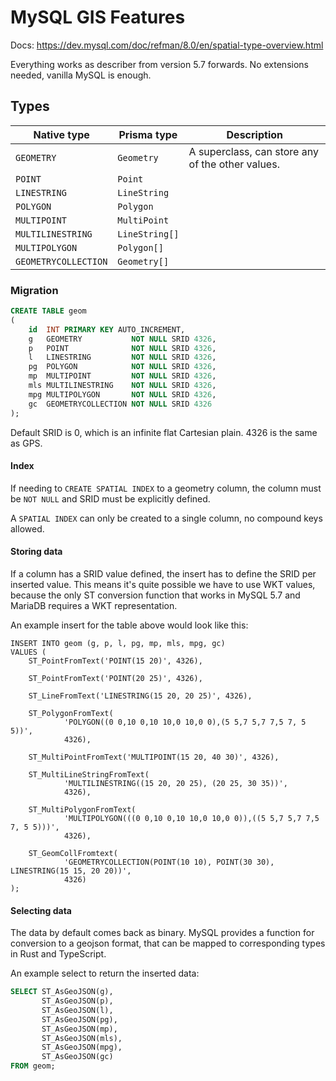 # MySQL GIS Features

Docs: https://dev.mysql.com/doc/refman/8.0/en/spatial-type-overview.html

Everything works as describer from version 5.7 forwards. No extensions
needed, vanilla MySQL is enough.

## Types

| Native type          | Prisma type    | Description                                      |
|----------------------|----------------|--------------------------------------------------|
| `GEOMETRY`           | `Geometry`     | A superclass, can store any of the other values. |
| `POINT`              | `Point`        |                                                  |
| `LINESTRING`         | `LineString`   |                                                  |
| `POLYGON`            | `Polygon`      |                                                  |
| `MULTIPOINT`         | `MultiPoint`   |                                                  |
| `MULTILINESTRING`    | `LineString[]` |                                                  |
| `MULTIPOLYGON`       | `Polygon[]`    |                                                  |
| `GEOMETRYCOLLECTION` | `Geometry[]`   |                                                  |

### Migration

```sql
CREATE TABLE geom
(
    id  INT PRIMARY KEY AUTO_INCREMENT,
    g   GEOMETRY           NOT NULL SRID 4326,
    p   POINT              NOT NULL SRID 4326,
    l   LINESTRING         NOT NULL SRID 4326,
    pg  POLYGON            NOT NULL SRID 4326,
    mp  MULTIPOINT         NOT NULL SRID 4326,
    mls MULTILINESTRING    NOT NULL SRID 4326,
    mpg MULTIPOLYGON       NOT NULL SRID 4326,
    gc  GEOMETRYCOLLECTION NOT NULL SRID 4326
);
```

Default SRID is 0, which is an infinite flat Cartesian plain. 4326 is
the same as GPS.

#### Index

If needing to `CREATE SPATIAL INDEX` to a geometry column, the column
must be `NOT NULL` and SRID must be explicitly defined.

A `SPATIAL INDEX` can only be created to a single column, no compound
keys allowed.

#### Storing data

If a column has a SRID value defined, the insert has to define the
SRID per inserted value. This means it's quite possible we have to use
WKT values, because the only ST conversion function that works in
MySQL 5.7 and MariaDB requires a WKT representation.

An example insert for the table above would look like this:

```prisma
INSERT INTO geom (g, p, l, pg, mp, mls, mpg, gc)
VALUES (
    ST_PointFromText('POINT(15 20)', 4326),

    ST_PointFromText('POINT(20 25)', 4326),

    ST_LineFromText('LINESTRING(15 20, 20 25)', 4326),

    ST_PolygonFromText(
            'POLYGON((0 0,10 0,10 10,0 10,0 0),(5 5,7 5,7 7,5 7, 5 5))',
            4326),

    ST_MultiPointFromText('MULTIPOINT(15 20, 40 30)', 4326),

    ST_MultiLineStringFromText(
            'MULTILINESTRING((15 20, 20 25), (20 25, 30 35))',
            4326),

    ST_MultiPolygonFromText(
            'MULTIPOLYGON(((0 0,10 0,10 10,0 10,0 0)),((5 5,7 5,7 7,5 7, 5 5)))',
            4326),

    ST_GeomCollFromtext(
            'GEOMETRYCOLLECTION(POINT(10 10), POINT(30 30), LINESTRING(15 15, 20 20))',
            4326)
);
```

#### Selecting data

The data by default comes back as binary. MySQL provides a function
for conversion to a geojson format, that can be mapped to
corresponding types in Rust and TypeScript.

An example select to return the inserted data:

```sql
SELECT ST_AsGeoJSON(g),
       ST_AsGeoJSON(p),
       ST_AsGeoJSON(l),
       ST_AsGeoJSON(pg),
       ST_AsGeoJSON(mp),
       ST_AsGeoJSON(mls),
       ST_AsGeoJSON(mpg),
       ST_AsGeoJSON(gc)
FROM geom;
```

